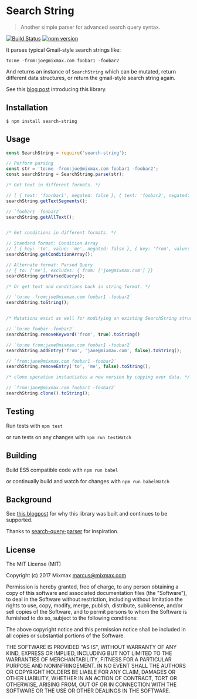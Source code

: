 # Search String

> Another simple parser for advanced search query syntax.

[![Build Status](https://travis-ci.org/mixmaxhq/search-string.svg?branch=master)](https://travis-ci.org/mixmaxhq/search-string) [![npm version](https://badge.fury.io/js/search-string.svg)](https://badge.fury.io/js/search-string)

It parses typical Gmail-style search strings like:

```
to:me -from:joe@mixmax.com foobar1 -foobar2
```

And returns an instance of `SearchString` which can be mutated, return different data structures, or return the gmail-style search string again.

See this [blog post](https://mixmax.com/blog/search-string-advanced-search-parser) introducing this library.


## Installation

```shell
$ npm install search-string
```

## Usage

```javascript
const SearchString = require('search-string');

// Perform parsing
const str = 'to:me -from:joe@mixmax.com foobar1 -foobar2';
const searchString = SearchString.parse(str);

/* Get text in different formats. */

// [ { text: 'foorbar1', negated: false }, { text: 'foobar2', negated: true } ]
searchString.getTextSegments();

// `foobar1 -foobar2`
searchString.getAllText();


/* Get conditions in different formats. */

// Standard format: Condition Array
// [ { key: 'to', value: 'me', negated: false }, { key: 'from', value: 'joe@mixmax.com', negated: true } ]
searchString.getConditionArray(); 

// Alternate format: Parsed Query
// { to: ['me'], excludes: { from: ['joe@mixmax.com'] }}
searchString.getParsedQuery(); 

/* Or get text and conditions back in string format. */

// `to:me -from:joe@mixmax.com foobar1 -foobar2`
searchString.toString();


/* Mutations exist as well for modifying an existing SearchString structure. */

// `to:me foobar -foobar2`
searchString.removeKeyword('from', true).toString()

// `to:me from:jane@mixmax.com foobar1 -foobar2`
searchString.addEntry('from', 'jane@mixmax.com', false).toString();

// `from:jane@mixmax.com foobar1 -foobar2`
searchString.removeEntry('to', 'me', false).toString();

/* clone operation instantiates a new version by copying over data. */

// `from:jane@mixmax.com foobar1 -foobar2`
searchString.clone().toString();


```

## Testing

Run tests with `npm test`

or run tests on any changes with `npm run testWatch`

## Building

Build ES5 compatible code with `npm run babel`

or continually build and watch for changes with `npm run babelWatch`

## Background

See [this blogpost](https://mixmax.com/blog/search-string-advanced-search-parser) for why this library was built and continues to be supported.

Thanks to [search-query-parser](https://github.com/nepsilon/search-query-parser) for inspiration.

## License

The MIT License (MIT)

Copyright (c) 2017 Mixmax <marcus@mixmax.com>

Permission is hereby granted, free of charge, to any person obtaining a copy
of this software and associated documentation files (the "Software"), to deal
in the Software without restriction, including without limitation the rights
to use, copy, modify, merge, publish, distribute, sublicense, and/or sell
copies of the Software, and to permit persons to whom the Software is
furnished to do so, subject to the following conditions:

The above copyright notice and this permission notice shall be included in all
copies or substantial portions of the Software.

THE SOFTWARE IS PROVIDED "AS IS", WITHOUT WARRANTY OF ANY KIND, EXPRESS OR
IMPLIED, INCLUDING BUT NOT LIMITED TO THE WARRANTIES OF MERCHANTABILITY,
FITNESS FOR A PARTICULAR PURPOSE AND NONINFRINGEMENT. IN NO EVENT SHALL THE
AUTHORS OR COPYRIGHT HOLDERS BE LIABLE FOR ANY CLAIM, DAMAGES OR OTHER
LIABILITY, WHETHER IN AN ACTION OF CONTRACT, TORT OR OTHERWISE, ARISING FROM,
OUT OF OR IN CONNECTION WITH THE SOFTWARE OR THE USE OR OTHER DEALINGS IN THE
SOFTWARE.
